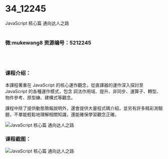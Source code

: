 # 34_12245
JavaScript 核心篇 通向达人之路
<br/></br>
<h3>微:mukewang8 资源编号：5212245</h3>
<br/></br>
<h3>课程介绍：</h3>
<p>本課程著重在 JavaScript 的核心運作觀念，從直譯器的運作深入探討至 JavaScript 的各種運作模式，包含 詞法作用域、提升、非同步、運算子、轉型、物件參考、原型練、建構式等觀念。</p>
<p>課程中除了提供動態簡報說明外，還會提供大量程式碼介紹，並另有許多精彩測驗題，不單能輕鬆地理解相關知識，還能確保學習觀念正確。</p>
<p><img src="https://www.ko996.com/wp-content/uploads/img/2020/04/12345-2-300x169.jpg" alt="JavaScript 核心篇 通向达人之路"></p>
<div class="info-desc">
<h3>课程截图：</h3>
<p><img src="https://www.ko996.com/wp-content/uploads/img/2020/04/1-110.png" alt="JavaScript 核心篇 通向达人之路"></p>


			
<p>&nbsp;</p>
</div>
